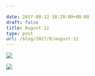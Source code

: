 ```yaml
---

date: 2017-08-12 18:29:00+00:00
draft: false
title: August 12
type: post
url: /blog/2017/8/august-12
---
```




  
![](/images/2017-08-12-20178august-12/IMG_2063.jpg)

  

  
![](/images/2017-08-12-20178august-12/IMG_2064.jpg)

  


